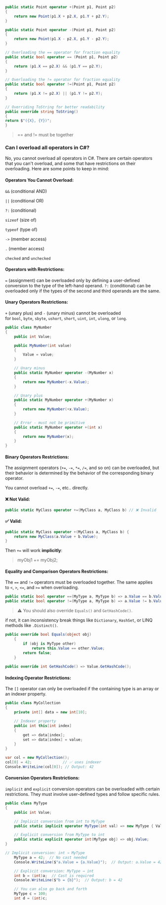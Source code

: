 
```csharp
public static Point operator +(Point p1, Point p2)
{
	return new Point(p1.X + p2.X, p1.Y + p2.Y);
}

public static Point operator -(Point p1, Point p2)
{
	return new Point(p1.X - p2.X, p1.Y - p2.Y);
}

// Overloading the == operator for fraction equality
public static bool operator == (Point p1, Point p2)
{
	return (p1.X == p2.X) && (p1.Y == p2.Y);
}

// Overloading the != operator for fraction equality
public static bool operator !=(Point p1, Point p2)
{
	return (p1.X != p2.X) || (p1.Y != p2.Y);
}

// Overriding ToString for better readability
public override string ToString()
{
return $"({X}, {Y})";
}
```


> == and != must be together

### **Can I overload all operators in C#?**  

No, you cannot overload all operators in C#. There are certain operators that you can't overload, and some that have restrictions on their overloading. Here are some points to keep in mind:

####  Operators You Cannot Overload:

`&&` (conditional AND)

`||` (conditional OR)

`?:` (conditional)

`sizeof` (size of)

`typeof` (type of)

`->` (member access)

`.` (member access)

`checked` and `unchecked`

####  Operators with Restrictions:
`=` (assignment) can be overloaded only by defining a user-defined conversion to the type of the left-hand operand.
`?:` (conditional) can be overloaded only if the types of the second and third operands are the same.

####  Unary Operators Restrictions:
`+` (unary plus) and `-` (unary minus) cannot be overloaded for `bool`, `byte`, `sbyte`, `ushort`, `short`, `uint`, `int`, `ulong`, or `long`.


```csharp
public class MyNumber
{
    public int Value;

    public MyNumber(int value)
    {
        Value = value;
    }

    // Unary minus
    public static MyNumber operator -(MyNumber x)
    {
        return new MyNumber(-x.Value);
    }

    // Unary plus
    public static MyNumber operator +(MyNumber x)
    {
        return new MyNumber(+x.Value);
    }

	// Error - must not be primitive 
	public static MyNumber operator +(int x)
    {
        return new MyNumber(x);
    }
}
```

####  Binary Operators Restrictions:
The assignment operators (`+=`, `-=`, `*=`, `/=`, and so on) can be overloaded, but their behavior is determined by the behavior of the corresponding binary operator.


You cannot overload `+=`, `-=`, etc.. directly.

#### ❌ Not Valid:

```csharp
public static MyClass operator +=(MyClass a, MyClass b) // ❌ Invalid
```

#### ✅ Valid:

```csharp
public static MyClass operator +(MyClass a, MyClass b) {     
	return new MyClass(a.Value + b.Value); 
}
```


Then `+=` will work **implicitly**:

> myObj1 += myObj2;


####  Equality and Comparison Operators Restrictions:

 The `==` and `!=` operators must be overloaded together. The same applies to `<`, `>`, `<=`, and `>=` when overloading.

```csharp
public static bool operator ==(MyType a, MyType b) => a.Value == b.Value;
public static bool operator !=(MyType a, MyType b) => a.Value != b.Value;
```

> ⚠️ You should also override `Equals()` and `GetHashCode()`.

if not, it can inconsistency break things like `Dictionary`, `HashSet`, or LINQ methods like `.Distinct()`.

```csharp
public override bool Equals(object obj)
    {
        if (obj is MyType other)
            return this.Value == other.Value;
        return false;
    }
    
public override int GetHashCode() => Value.GetHashCode();
```

####  Indexing Operator Restrictions:

The `[]` operator can only be overloaded if the containing type is an array or an indexer property.

```csharp
public class MyCollection
{
    private int[] data = new int[10];

    // Indexer property
    public int this[int index]
    {
        get => data[index];
        set => data[index] = value;
    }
}

var col = new MyCollection();
col[0] = 42;              // ✅ uses indexer
Console.WriteLine(col[0]); // Output: 42
```
####  Conversion Operators Restrictions:

`implicit` and `explicit` conversion operators can be overloaded with certain restrictions. They must involve user-defined types and follow specific rules.


```csharp
public class MyType
{
    public int Value;

    // Implicit conversion from int to MyType
    public static implicit operator MyType(int val) => new MyType { Value = val };

    // Explicit conversion from MyType to int
    public static explicit operator int(MyType obj) => obj.Value;
}

// Implicit conversion: int → MyType
    MyType a = 42;  // No cast needed
    Console.WriteLine($"a.Value = {a.Value}");  // Output: a.Value = 42

    // Explicit conversion: MyType → int
    int b = (int)a;  // Cast is required
    Console.WriteLine($"b = {b}");  // Output: b = 42

    // You can also go back and forth
    MyType c = 100;
    int d = (int)c;
    
```